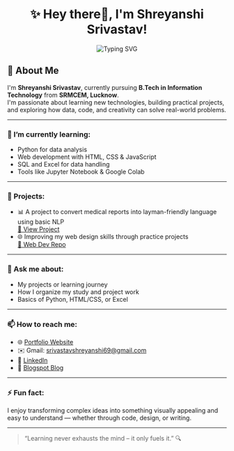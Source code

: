 <h1 align="center">✨ Hey there👋, I'm Shreyanshi Srivastav!</h1> 

<p align="center">
  <img src="https://readme-typing-svg.herokuapp.com?font=Fira+Code&size=22&duration=4000&pause=1000&color=FF69B4&center=true&vCenter=true&width=500&lines=B.Tech+IT+Student+%40+SRMCEM;Web+Development+Enthusiast;Tech+Explorer" alt="Typing SVG" /> 
</p>

## 👋 About Me

I'm **Shreyanshi Srivastav**, currently pursuing **B.Tech in Information Technology** from **SRMCEM, Lucknow**.  
I'm passionate about learning new technologies, building practical projects, and exploring how data, code, and creativity can solve real-world problems.

<!--
**shreya-0806/shreya-0806** is a ✨ _special_ ✨ repository because its `README.md` (this file) appears on your GitHub profile.
-->

---

### 🌱 I’m currently learning:
- Python for data analysis
- Web development with HTML, CSS & JavaScript
- SQL and Excel for data handling
- Tools like Jupyter Notebook & Google Colab

---

### 🔭 Projects:
- 📊 A project to convert medical reports into layman-friendly language using basic NLP  
  [🔗 View Project](https://github.com/shreya-0806/mediccal-report-into-layman-language)
- 🌐 Improving my web design skills through practice projects  
  [🔗 Web Dev Repo](https://github.com/shreya-0806/web-development)

---

### 💬 Ask me about:
- My projects or learning journey
- How I organize my study and project work
- Basics of Python, HTML/CSS, or Excel

---

### 📫 How to reach me:
- 🌐 [Portfolio Website](https://shreyanshisrivastava.w3spaces.com/)
- ✉️ Gmail: srivastavshreyanshi69@gmail.com
- 💼 [LinkedIn](https://www.linkedin.com/in/shreyanshi-srivastava-b2a0652a0/)
- 📝 [Blogspot Blog](https://aigen023.blogspot.com/)

---

### ⚡ Fun fact:
I enjoy transforming complex ideas into something visually appealing and easy to understand — whether through code, design, or writing.

---

> “Learning never exhausts the mind – it only fuels it.” 🔍
